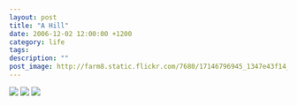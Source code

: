 ```yaml
---
layout: post
title: "A Hill"
date: 2006-12-02 12:00:00 +1200
category: life
tags: 
description: ""
post_image: http://farm8.static.flickr.com/7680/17146796945_1347e43f14_o.jpg
---
```

[![](http://farm8.static.flickr.com/7667/16959303300_2df0bcbc11_c.jpg)](http://farm8.static.flickr.com/7667/16959303300_14464d9d9e_o.jpg)
[![](http://farm9.static.flickr.com/8706/17145200252_0b5b47aa98_c.jpg)](http://farm9.static.flickr.com/8706/17145200252_c79cfd1c1a_o.jpg)
[![](http://farm9.static.flickr.com/8725/16939384817_6eb5b3f6e0_c.jpg)](http://farm9.static.flickr.com/8725/16939384817_e9358638c4_o.jpg)
